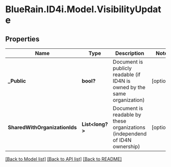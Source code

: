 # BlueRain.ID4i.Model.VisibilityUpdate
## Properties

Name | Type | Description | Notes
------------ | ------------- | ------------- | -------------
**_Public** | **bool?** | Document is publicly readable (if ID4N is owned by the same organization) | [optional] 
**SharedWithOrganizationIds** | **List&lt;long?&gt;** | Document is readable by these organizations (independend of ID4N ownership) | [optional] 

[[Back to Model list]](../README.md#documentation-for-models) [[Back to API list]](../README.md#documentation-for-api-endpoints) [[Back to README]](../README.md)

